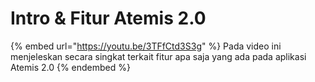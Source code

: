 # Intro & Fitur Atemis 2.0

{% embed url="https://youtu.be/3TFfCtd3S3g" %}
Pada video ini menjeleskan secara singkat terkait fitur apa saja yang ada pada aplikasi Atemis 2.0
{% endembed %}
